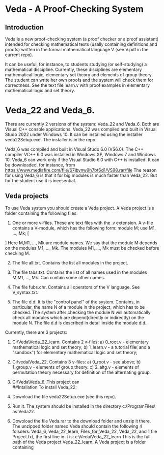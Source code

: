 # Veda - A Proof-Checking System
## Introduction
Veda is a new proof-checking system (a proof checker or a proof assistant) intended for checking mathematical texts (usally containing definitions and proofs)
written in the formal mathematical language V (see V.pdf in the current repo). 

It can be useful, for instance, to students studying (or self-studying) a mathematical discipline. 
Currently, these disciplines are elementary mathematical logic, elementary set theory and elements of group theory.
The student can write her own proofs and the system will check them for correctness. See the text file learn.v with proof examples in elementary mathematical logic
and set theory.
# Veda_22 and Veda_6. 
There are currently 2 versions of the system: Veda_22 and Veda_6. Both are Visual C++ console applications.
Veda_22 was compiled and built in Visual Studo 2022 under Windows 10. It can be installed using the installer veda22Setup.exe. The installer is in the repo.

Veda_6 was compiled and built in Visual Studo 6.0 (VS6.0). The C++ compiler VC++ 6.0 was installed  in Windows XP, Windows 7 and Windows 10.
Veda_6 can work only if the Visual Studio 6.0 with C++ is installed. It can be downloaded, for instance, from
https://www.mediafire.com/file/67jbynw9h7bt6d1/VS98.rar/file
The reason for using Veda_6 is that it for big modules is much faster than Veda_22. But for the student use it is ineesential.
## Veda projects
To use Veda system you should create a Veda project. A Veda project is a folder containing the following files:

1. One or more v-files. These are text files with the .v extension. A v-file contains a V-module, which has the following form:
module M;
use M1, ..., Mk;
[
<Definitions and Proofs>
]
Here M,M1, ..., Mk are module names. We say that the module M depends on the modules M1, ..., Mk. 
The modules  M1, ..., Mk must be checked before checking M. 

2. The file all.txt. Contains the list all modules in the project.

3. The file tabs.txt. Contains the list of all names used in the modules M,M1, ..., Mk. Can contain some other names.

4. The file fubs.chr. Contains all operators of the V language. See V_syntax.txt.

5. The file d.d. It is the "control panel" of the system. Contains, in particular, the name N of a module in the project, which has to be checked.
The system after checking the module N will automatically check all modules which are depend(directly or indirectly) on the module N.
The file d.d is described in detail inside the module d.d.

Currently, there are 3 projects:

1. C:\Veda\Veda_22_learn. Contains 2 v-files: 
a) 0_root.v - elementary mathematical logic and set theory;
b) 1_learn.v - a tutorial file( and a "sandbox") for elementary mathematical logic and set theory;

2. C:\veda\Veda_22. Contains 3 v-files:
a) 0_root.v - see above;
b) 1_group.v - elements of group theory.
c) 2_altg.v - elements of permutation theory necessary for definition of the alternating group.

3. C:\Veda\Veda_6.
This project can   
##Intallation
To install Veda_22:
1. Download the file veda22Setup.exe (see this repo).
2. Run it. The system should be installed in the directory c:\ProgramFiles\ as Veda22.
3. Dowoload the file Veda.rar to the download folder and unzip it there. The unzipped folder named Veda should contain the following 4 folsders:
Veda_6, Veda_22_learn, Files_for_Veda_22, Veda_22, and 1 file Project.txt, the first line in it is:
c:\Veda\Veda_22_learn
This is the full path of the Veda project Veda_22_learn.
A Veda project is a folder containing 
